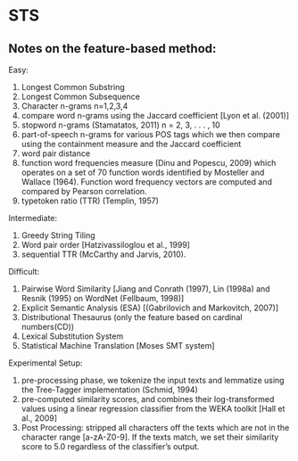 # STS

## Notes on the feature-based method:
Easy:
1. Longest Common Substring
2. Longest Common Subsequence
3. Character n-grams n=1,2,3,4 
4. compare word n-grams using the Jaccard coefficient [Lyon et al. (2001)]
5. stopword n-grams (Stamatatos, 2011) n = 2, 3, . . . , 10
6. part-of-speech n-grams for various POS tags which we then compare using the containment measure and the Jaccard coefficient
7. word pair distance
8. function word frequencies measure (Dinu and Popescu, 2009) which operates on a set of 70 function words identified by Mosteller and Wallace (1964). Function word frequency vectors are computed and compared by Pearson correlation.
9. typetoken ratio (TTR) (Templin, 1957)

Intermediate:
1. Greedy String Tiling
2. Word pair order [Hatzivassiloglou et al., 1999]
3. sequential TTR (McCarthy and Jarvis, 2010).


Difficult:
1. Pairwise Word Similarity [Jiang and Conrath (1997), Lin (1998a) and Resnik (1995) on WordNet (Fellbaum, 1998)]
2. Explicit Semantic Analysis (ESA) [(Gabrilovich and Markovitch, 2007)]
3. Distributional Thesaurus (only the feature based on cardinal numbers(CD))
4. Lexical Substitution System
5. Statistical Machine Translation [Moses SMT system]

Experimental Setup:
1. pre-processing phase, we tokenize the input texts and lemmatize using the Tree-Tagger implementation (Schmid, 1994)
2. pre-computed similarity scores, and combines their log-transformed values using a linear regression classifier from the WEKA toolkit [Hall et al., 2009]
3. Post Processing: stripped all characters off the texts which are not in the character range [a-zA-Z0-9]. If the texts match, we set their similarity score to 5.0 regardless of the classifier’s output.
